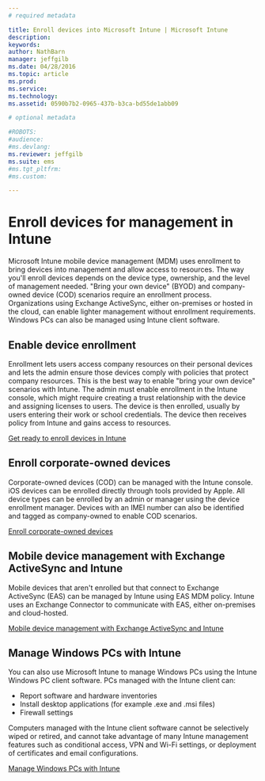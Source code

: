 ```yaml
---
# required metadata

title: Enroll devices into Microsoft Intune | Microsoft Intune
description:
keywords:
author: NathBarn
manager: jeffgilb
ms.date: 04/28/2016
ms.topic: article
ms.prod:
ms.service:
ms.technology:
ms.assetid: 0590b7b2-0965-437b-b3ca-bd55de1abb09

# optional metadata

#ROBOTS:
#audience:
#ms.devlang:
ms.reviewer: jeffgilb
ms.suite: ems
#ms.tgt_pltfrm:
#ms.custom:

---
```


# Enroll devices for management in Intune
Microsoft Intune mobile device management (MDM) uses enrollment to bring devices into management and allow access to resources. The way you'll enroll devices depends on the device type, ownership, and the level of management needed. "Bring your own device" (BYOD) and company-owned device (COD) scenarios require an enrollment process. Organizations using Exchange ActiveSync, either on-premises or hosted in the cloud, can enable lighter management without enrollment requirements. Windows PCs can also be managed using Intune client software.

## Enable device enrollment  
 Enrollment lets users access company resources on their personal devices and lets the admin ensure those devices comply with policies that protect company resources. This is the best way to enable "bring your own device" scenarios with Intune. The admin must enable enrollment in the Intune console, which might require creating a trust relationship with the device and assigning licenses to users. The device is then enrolled, usually by users entering their work or school credentials. The device then receives policy from Intune and gains access to resources.

[Get ready to enroll devices in Intune](get-ready-to-enroll-devices-in-microsoft-intune.md)

## Enroll corporate-owned devices
Corporate-owned devices (COD) can be managed with the Intune console. iOS devices can be enrolled directly through tools provided by Apple. All device types can be enrolled by an admin or manager using the device enrollment manager. Devices with an IMEI number can also be identified and tagged as company-owned to enable COD scenarios.

[Enroll corporate-owned devices](manage-corporate-owned-devices.md)

## Mobile device management with Exchange ActiveSync and Intune
Mobile devices that aren't enrolled but that connect to Exchange ActiveSync (EAS) can be managed by Intune using EAS MDM policy. Intune uses an Exchange Connector to communicate with EAS, either on-premises and cloud-hosted.



[Mobile device management with Exchange ActiveSync and Intune](mobile-device-management-with-exchange-activesync-and-microsoft-intune.md)


## Manage Windows PCs with Intune  
You can also use Microsoft Intune to manage Windows PCs using the Intune Windows PC client software. PCs managed with the Intune client can:

 - Report software and hardware inventories
 - Install desktop applications (for example .exe and .msi files)
 - Firewall settings

Computers managed with the Intune client software cannot be selectively wiped or retired, and cannot take advantage of many Intune management features such as conditional access, VPN and Wi-Fi settings, or deployment of certificates and email configurations.

[Manage Windows PCs with Intune](manage-windows-pcs-with-microsoft-intune.md)
